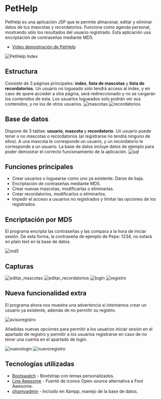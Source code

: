 # PetHelp
PetHelp es una aplicación JSP que te permite almacenar, editar y eliminar datos de tus mascotas y recordatorios. Funciona como agenda personal, mostrando sólo los resultados del usuario registrado. Esta aplicación usa encriptación de contraseñas mediante MD5.
* [Vídeo demostración de PetHelp](https://youtu.be/INAXblOiC7k)

![PetHelp Index](https://github.com/torrespedrob/PetHelp/blob/master/pethelp_index.png)
## Estructura
Consiste de 3 páginas principales: **index**, **lista de mascotas** y **lista de recordatorios**. Un usuario no logueado solo tendrá acceso al index, y en caso de quere acceder a otra página, será redireccionado y no se cargarán los contenidos de esta. Los usuarios logueados solo podrán ver sus contenidos, y no los de otros usuarios.
![mascotas](https://github.com/torrespedrob/PetHelp/blob/master/pethelp_mascotas.png)
![recordatorios](https://github.com/torrespedrob/PetHelp/blob/master/pethelp_recordatorios.png)
## Base de datos
Dispone de 3 tablas: **usuario**, **mascota** y **recordatorio**. Un usuario puede tener o no mascotas o recordatorios (al registrarse no tendrá ninguno de ellos). A una mascota le corresponde un usuario, y un recordatorio le corresponde a un usuario. La base de datos incluye datos de ejemplo para poder demostrar el correcto funcionamiento de la aplicación.
![sql](https://github.com/torrespedrob/PetHelp/blob/master/sql.png)
## Funciones principales
* Crear usuarios o loguearse como uno ya existente. Darse de baja.
* Encriptación de contraseñas mediante MD5.
* Crear nuevas mascotas, modificarlas o eliminarlas.
* Crear recordatorios, modificarlos o eliminarlos.
* Impedir el acceso a usuarios no registrados y limitar las opciones de los registrados.
## Encriptación por MD5
El programa encripta las contraseñas y las compara a la hora de iniciar sesión. De esta forma, la contraseña de ejemplo de Pepe: 1234, no estará en plain text en la base de datos.

![md5](https://github.com/torrespedrob/PetHelp/blob/master/md5.png)
## Capturas
![editar_mascotas](https://github.com/torrespedrob/PetHelp/blob/master/edita_mascota.png)
![editar_recordatorios](https://github.com/torrespedrob/PetHelp/blob/master/edita_recordatorio.png)
![login](https://github.com/torrespedrob/PetHelp/blob/master/nuevologin.png)
![registro](https://github.com/torrespedrob/PetHelp/blob/master/nuevoregistro.png)
## Nueva funcionalidad extra
El programa ahora nos muestra una advertencia si intentamos crear un usuario ya existente, además de no permitir su registro.

![avisoregistro](https://github.com/torrespedrob/PetHelp/blob/master/alert.png)

Añadidas nuevas opciones para permitir a los usuarios iniciar sesión en el apartado de registro y permitir a los usuarios registrarse en caso de no tener una cuenta en el apartado de login.

![nuevologin](https://github.com/torrespedrob/PetHelp/blob/master/nuevologin.png)
![nuevoregistro](https://github.com/torrespedrob/PetHelp/blob/master/nuevoregistro.png)
## Tecnologías utilizadas
* [Bootswatch](https://bootswatch.com) - Bootstrap con temas personalizados.
* [Line Awesome](https://icons8.com/line-awesome) - Fuente de iconos Open-source alternativa a Font Awesome.
* [phpmyadmin](https://www.apachefriends.org/es/index.html) - Incluido en Xampp, manejo de la base de datos.
